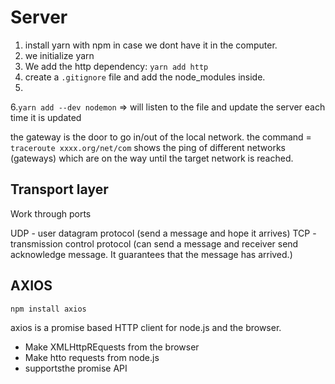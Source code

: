 # Server

1. install yarn with npm in case we dont have it in the computer.
2. we initialize yarn
3. We add the http dependency: `yarn add http`
4. create a `.gitignore` file and add the node_modules inside.
5.
6.`yarn add --dev nodemon` => will listen to the file and update the server each time it is updated


the gateway is the door to go in/out of the local network.
the command = `traceroute xxxx.org/net/com` shows the ping of different networks (gateways) which are on the way until the target network is reached.


## Transport layer

Work through ports

UDP - user datagram protocol (send a message and hope it arrives)
TCP - transmission control protocol (can send a message and receiver send acknowledge message. It guarantees that the message has arrived.)


## AXIOS

`npm install axios`

axios is a promise based HTTP client for node.js and the browser. 

- Make XMLHttpREquests from the browser
- Make htto requests from node.js
- supportsthe promise API
